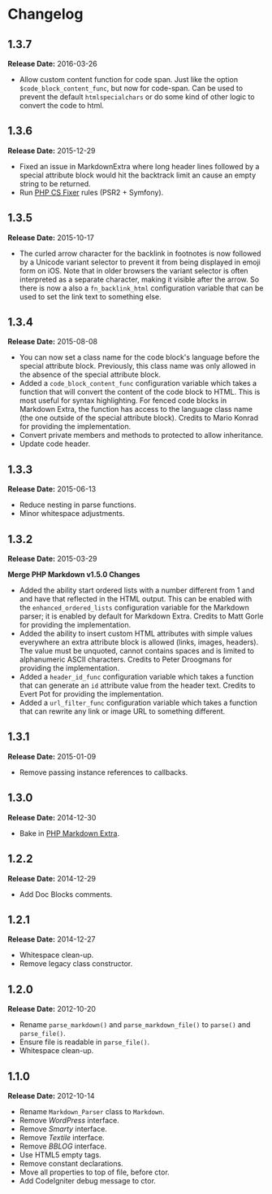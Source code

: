 # Changelog

## 1.3.7

**Release Date:** 2016-03-26

- Allow custom content function for code span. Just like the option
  `$code_block_content_func`, but now for code-span. Can be used to prevent the
  default `htmlspecialchars` or do some kind of other logic to convert the code
  to html.

## 1.3.6

**Release Date:** 2015-12-29

- Fixed an issue in MarkdownExtra where long header lines followed by a special
  attribute block would hit the backtrack limit an cause an empty string to be
  returned.
- Run [PHP CS Fixer](https://github.com/FriendsOfPHP/PHP-CS-Fixer) rules (PSR2 + Symfony).

## 1.3.5

**Release Date:** 2015-10-17

- The curled arrow character for the backlink in footnotes is now followed by a
  Unicode variant selector to prevent it from being displayed in emoji form on
  iOS. Note that in older browsers the variant selector is often interpreted as
  a separate character, making it visible after the arrow. So there is now a
  also a `fn_backlink_html` configuration variable that can be used to set the
  link text to something else.

## 1.3.4

**Release Date:** 2015-08-08

- You can now set a class name for the code block's language before the special
  attribute block. Previously, this class name was only allowed in the absence
  of the special attribute block.
- Added a `code_block_content_func` configuration variable which takes a
  function that will convert the content of the code block to HTML. This is most
  useful for syntax highlighting. For fenced code blocks in Markdown Extra, the
  function has access to the language class name (the one outside of the special
  attribute block). Credits to Mario Konrad for providing the implementation.
- Convert private members and methods to protected to allow inheritance.
- Update code header.

## 1.3.3

**Release Date:** 2015-06-13

- Reduce nesting in parse functions.
- Minor whitespace adjustments.

## 1.3.2

**Release Date:** 2015-03-29

**Merge PHP Markdown v1.5.0 Changes**

- Added the ability start ordered lists with a number different from 1 and and
  have that reflected in the HTML output. This can be enabled with the
  `enhanced_ordered_lists` configuration variable for the Markdown parser; it
  is enabled by default for Markdown Extra. Credits to Matt Gorle for
  providing the implementation.
- Added the ability to insert custom HTML attributes with simple values
  everywhere an extra attribute block is allowed (links, images, headers). The
  value must be unquoted, cannot contains spaces and is limited to
  alphanumeric ASCII characters. Credits to Peter Droogmans for providing the
  implementation.
- Added a `header_id_func` configuration variable which takes a function that
  can generate an `id` attribute value from the header text. Credits to Evert
  Pot for providing the implementation.
- Added a `url_filter_func` configuration variable which takes a function that
  can rewrite any link or image URL to something different.

## 1.3.1

**Release Date:** 2015-01-09

- Remove passing instance references to callbacks.

## 1.3.0

**Release Date:** 2014-12-30

- Bake in [PHP Markdown Extra](https://michelf.ca/projects/php-markdown/extra/).

## 1.2.2

**Release Date:** 2014-12-29

- Add Doc Blocks comments.

## 1.2.1

**Release Date:** 2014-12-27

- Whitespace clean-up.
- Remove legacy class constructor.

## 1.2.0

**Release Date:** 2012-10-20

- Rename `parse_markdown()` and `parse_markdown_file()` to `parse()` and `parse_file()`.
- Ensure file is readable in `parse_file()`.
- Whitespace clean-up.

## 1.1.0

**Release Date:** 2012-10-14

- Rename `Markdown_Parser` class to `Markdown`.
- Remove *WordPress* interface.
- Remove *Smarty* interface.
- Remove *Textile* interface.
- Remove *BBLOG* interface.
- Use HTML5 empty tags.
- Remove constant declarations.
- Move all properties to top of file, before ctor.
- Add CodeIgniter debug message to ctor.
